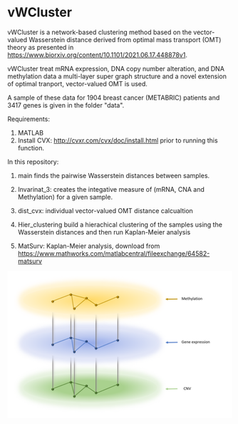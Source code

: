# vWCluster
vWCluster is a network-based clustering method based on the vector-valued Wasserstein distance derived from optimal mass transport (OMT) theory as presented in https://www.biorxiv.org/content/10.1101/2021.06.17.448878v1.

vWCluster treat mRNA expression, DNA copy number alteration, and DNA methylation data a multi-layer super graph structure and a novel extension of optimal tranport, vector-valued OMT is used. 

A sample of these data for 1904 breast cancer (METABRIC) patients and 3417 genes is given in the folder "data". 

Requirements:
1. MATLAB
2. Install CVX: http://cvxr.com/cvx/doc/install.html prior to running this function.

In this repository:

1. main finds the pairwise Wasserstein distances between samples. 

2. Invarinat_3: creates the integative measure of (mRNA, CNA and Methylation) for a given sample.

3. dist_cvx: individual vector-valued OMT distance calcualtion

4. Hier_clustering build a hierachical clustering of the samples using the Wasserstein distances and then run Kaplan-Meier analysis

5. MatSurv: Kaplan-Meier analysis, download from https://www.mathworks.com/matlabcentral/fileexchange/64582-matsurv


![image](https://github.com/Jiening666/vWCluster/blob/master/data/Screenshot%202021-06-01%20113358.png)
